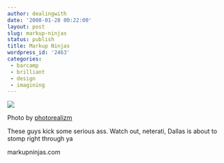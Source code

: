 ```yaml
---
author: dealingwith
date: '2008-01-28 00:22:00'
layout: post
slug: markup-ninjas
status: publish
title: Markup Ninjas
wordpress_id: '2463'
categories:
 - barcamp
 - brilliant
 - design
 - imagining
---
```


![][1]

Photo by [photorealizm][4]

These guys kick some serious ass. Watch out, neterati, Dallas is about to
stomp right through ya

<a class="dead">markupninjas.com</a>

   [1]: /assets/2008/01/2224339093_b5c08439ef_o.jpeg

   [4]: http://www.flickr.com/people/michaelcummings/

